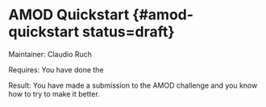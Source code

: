 # AMOD Quickstart {#amod-quickstart status=draft}

Maintainer: Claudio Ruch

<div class='requirements' markdown='1'>

Requires: You have done the [](#quickstart-preliminaries)

Result: You have made a submission to the AMOD challenge and you know how to try to make it better.
</div>

